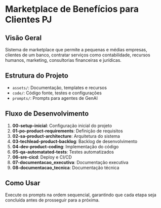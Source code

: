 # Marketplace de Benefícios para Clientes PJ

## Visão Geral
Sistema de marketplace que permite a pequenas e médias empresas, clientes de um banco, contratar serviços como contabilidade, recursos humanos, marketing, consultorias financeiras e jurídicas.

## Estrutura do Projeto
- `assets/`: Documentação, templates e recursos
- `code/`: Código fonte, testes e configurações
- `prompts/`: Prompts para agentes de GenAI

## Fluxo de Desenvolvimento
1. **00-setup-inicial**: Configuração inicial do projeto
2. **01-po-product-requirements**: Definição de requisitos
3. **02-sa-product-architecture**: Arquitetura do sistema
4. **03-techlead-product-backlog**: Backlog de desenvolvimento
5. **04-dev-product-coding**: Implementação do código
6. **05-qa-automatated-tests**: Testes automatizados
7. **06-sre-cicd**: Deploy e CI/CD
8. **07-documentacao_executiva**: Documentação executiva
9. **08-documentacao_tecnica**: Documentação técnica

## Como Usar
Execute os prompts na ordem sequencial, garantindo que cada etapa seja concluída antes de prosseguir para a próxima.
